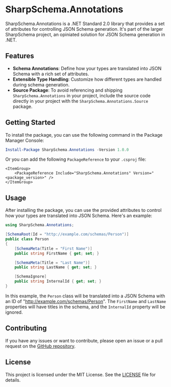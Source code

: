 # SharpSchema.Annotations

SharpSchema.Annotations is a .NET Standard 2.0 library that provides a set of attributes for controlling JSON Schema generation. It's part of the larger SharpSchema project, an opiniated solution for JSON Schema generation in .NET.

## Features

- **Schema Annotations**: Define how your types are translated into JSON Schema with a rich set of attributes.
- **Extensible Type Handling**: Customize how different types are handled during schema generation.
- **Source Package**: To avoid referencing and shipping `SharpSchema.Annotations` in your project, include the source code directly in your project with the `SharpSchema.Annotations.Source` package.

## Getting Started

To install the package, you can use the following command in the Package Manager Console:

```powershell
Install-Package SharpSchema.Annotations -Version 1.0.0
```

Or you can add the following `PackageReference` to your `.csproj` file:

```
<ItemGroup>
    <PackageReference Include="SharpSchema.Annotations" Version="<package_version>" />
</ItemGroup>
```

## Usage

After installing the package, you can use the provided attributes to control how your types are translated into JSON Schema. Here's an example:

```csharp
using SharpSchema.Annotations;

[SchemaRoot(Id = "http://example.com/schemas/Person")]
public class Person
{
    [SchemaMeta(Title = "First Name")]
    public string FirstName { get; set; }

    [SchemaMeta(Title = "Last Name")]
    public string LastName { get; set; }

    [SchemaIgnore]
    public string InternalId { get; set; }
}
```

In this example, the `Person` class will be translated into a JSON Schema with an ID of "http://example.com/schemas/Person". The `FirstName` and `LastName` properties will have titles in the schema, and the `InternalId` property will be ignored.

## Contributing

If you have any issues or want to contribute, please open an issue or a pull request on the [GitHub repository](https://github.com/yourusername/SharpSchema.Annotations).

## License

This project is licensed under the MIT License. See the [LICENSE](LICENSE) file for details.
